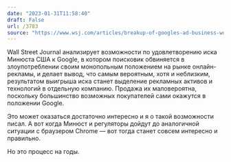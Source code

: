 ```yaml
---
date: "2023-01-31T11:58:40"
draft: False
url: /3783
source: "https://www.wsj.com/articles/breakup-of-googles-ad-business-would-reshape-500-billion-sector-11674967791"
---
```


Wall Street Journal анализирует возможности по удовлетворению иска Минюста США к Google, в котором поисковик обвиняется в злоупотреблении своим монопольным положением на рынке онлайн-рекламы, и делает вывод, что самым вероятным, хотя и неблизким, результатом выигрыша иска станет выделение рекламных активов и технологий в отдельную компанию. Продажа их маловероятна, поскольку большинство возможных покупателей сами окажутся в положении Google. 

Это может оказаться достаточно интересно и я о такой возможности писал. А вот когда Минюст и регуляторы дойдут до аналогичной ситуации с браузером Chrome — вот тогда станет совсем интересно и правильно. 

Но это процесс на годы.
